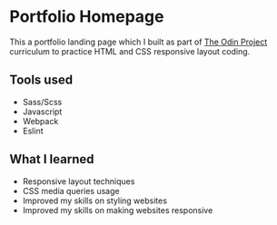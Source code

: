 # Portfolio Homepage

This a portfolio landing page which I built as part of [The Odin Project](https://www.theodinproject.com/) curriculum to practice HTML and CSS responsive layout coding.

## Tools used

<ul>
    <li>Sass/Scss</li>
    <li>Javascript</li>
    <li>Webpack</li>
    <li>Eslint</li>
</ul>

## What I learned

<ul>
    <li>Responsive layout techniques</li>
    <li>CSS media queries usage</li>
    <li>Improved my skills on styling websites</li>
    <li>Improved my skills on making websites responsive</li>
</ul>
